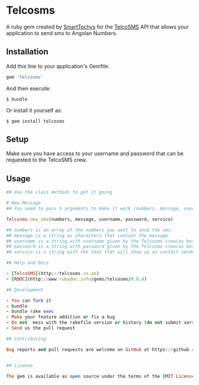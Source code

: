 # Telcosms

A ruby gem created by [SmartTechys](http://www.smarttechys.co.ao) for the [TelcoSMS](http://telcosms.co.ao) API that allows your application to send sms to Angolan Numbers.

## Installation

Add this line to your application's Gemfile:

```ruby
gem 'telcosms'
```

And then execute:

    $ bundle

Or install it yourself as:

    $ gem install telcosms

## Setup
Make sure you have access to your username and password that can be requested to the TelcoSMS crew.

## Usage

```ruby
## Use the class methods to get it going

# New Message
## You need to pass 5 arguments to make it work (numbers, message, username, password, servico)

Telcosms.new_sms(numbers, message, username, password, servico)

## numbers is an array of the numbers you want to send the sms.
## message is a string os characters that contain the message.
## username is a string with username given by the Telcosms crew(as best practive, use environment variable).
## password is a string with password given by the Telcosms crew(as best practive, use environment variable).
## servico is a string with the text that will show up as contact sender.

## Help and Docs

- [TelcoSMS](http://telcosms.co.ao)
- [RDOC](http://www.rubydoc.info/gems/telcosms/0.0.4)

## Development

- You can fork it
- bundle
- bundle rake exec
- Make your feature addition or fix a bug
- Do not  mess with the rakefile version or history (do not submit version bump PLEASE or put it in a different commit so we can ignore it when pull)
- Send us the pull request

## Contributing

Bug reports and pull requests are welcome on GitHub at https://github.com/smaziano/telcosms. This project is intended to be a safe, welcoming space for collaboration, and contributors are expected to adhere to the [Contributor Covenant](http://contributor-covenant.org) code of conduct.


## License

The gem is available as open source under the terms of the [MIT License](http://opensource.org/licenses/MIT).

